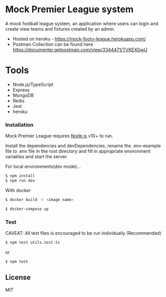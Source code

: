# Mock Premier League system



A mock football league system, an application where users can login and create view teams and fixtures created by an admin. 


  - Hosted on heroku - https://mock-footy-league.herokuapp.com/
  - Postman Collection can be found here https://documenter.getpostman.com/view/3344471/TVKEXGwU


# Tools

  - Node.js/TypeScript     
  - Express
  - MongoDB
  - Redis
  - Jest
  - heroku

### Installation

Mock Premier League requires [Node.js](https://nodejs.org/) v10+ to run.

Install the dependencies and devDependencies, rename the .env-example file to .env file in the root directory and fill in appropriate environment variables and start the server.


For local environments(dev mode)...

```sh
$ npm install
$ npm run dev
```

With docker

```sh
$ docker build -t <image name>
```

```sh
$ docker-compose up
```


### Test
CAVEAT: All test files is encouraged to be run individually
(Recommended) 
```sh
$ npm test utils.test.ts
```
or
```sh
$ npm test
```

License
----

MIT

